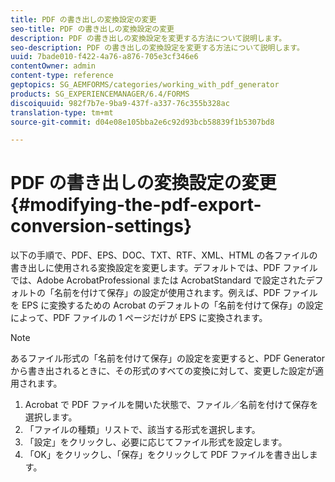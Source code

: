 ```yaml
---
title: PDF の書き出しの変換設定の変更
seo-title: PDF の書き出しの変換設定の変更
description: PDF の書き出しの変換設定を変更する方法について説明します。
seo-description: PDF の書き出しの変換設定を変更する方法について説明します。
uuid: 7bade010-f422-4a76-a876-705e3cf346e6
contentOwner: admin
content-type: reference
geptopics: SG_AEMFORMS/categories/working_with_pdf_generator
products: SG_EXPERIENCEMANAGER/6.4/FORMS
discoiquuid: 982f7b7e-9ba9-437f-a337-76c355b328ac
translation-type: tm+mt
source-git-commit: d04e08e105bba2e6c92d93bcb58839f1b5307bd8

---
```



# PDF の書き出しの変換設定の変更 {#modifying-the-pdf-export-conversion-settings}

以下の手順で、PDF、EPS、DOC、TXT、RTF、XML、HTML の各ファイルの書き出しに使用される変換設定を変更します。デフォルトでは、PDF ファイルでは、Adobe AcrobatProfessional または AcrobatStandard で設定されたデフォルトの「名前を付けて保存」の設定が使用されます。例えば、PDF ファイルを EPS に変換するための Acrobat のデフォルトの「名前を付けて保存」の設定によって、PDF ファイルの 1 ページだけが EPS に変換されます。

>[!NOTE]
>
>あるファイル形式の「名前を付けて保存」の設定を変更すると、PDF Generator から書き出されるときに、その形式のすべての変換に対して、変更した設定が適用されます。

1. Acrobat で PDF ファイルを開いた状態で、ファイル／名前を付けて保存を選択します。
1. 「ファイルの種類」リストで、該当する形式を選択します。
1. 「設定」をクリックし、必要に応じてファイル形式を設定します。
1. 「OK」をクリックし、「保存」をクリックして PDF ファイルを書き出します。

